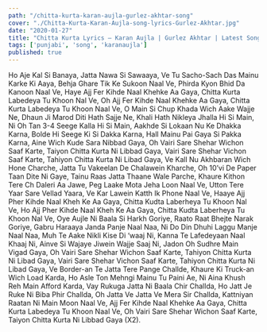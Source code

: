 ```yaml
---
path: "/chitta-kurta-karan-aujla-gurlez-akhtar-song"
cover: "./Chitta-Kurta-Karan-Aujla-song-lyrics-Gurlez-Akhtar.jpg"
date: "2020-01-27"
title: "Chitta Kurta Lyrics – Karan Aujla | Gurlez Akhtar | Latest Song"
tags: ['punjabi', 'song', 'karanaujla']
published: true
---
```

Ho Aje Kal Si Banaya,
Jatta Nawa Si Sawaaya,
Ve Tu Sacho-Sach Das Mainu Karke Ki Aaya,
Behja Ghare Tik Ke Sukoon Naal Ve,
Phirda Kyon Bhid Da Kanoon Naal Ve,
Haye Ajj Fer Kihde Naal Khehke Aa Gaya,
Chitta Kurta Labedeya Tu Khoon Nal Ve,
Oh Ajj Fer Kihde Naal Khehke Aa Gaya,
Chitta Kurta Labedeya Tu Khoon Naal Ve,
O Main Si Chup Khada Wich Aake Wajje Ne,
Dhaun Ji Marod Diti Hath Sajje Ne,
Khali Hath Nikleya Jhalla Hi Si Main,
Ni Oh Tan 3-4 Seege Kalla Hi Si Main,
Aakhde Si Lokaan Nu Ke Dhakka Karna,
Bolde Hi Seege Ki Si Dakka Karna,
Hall Mainu Pai Gaya Si Pakka Karna,
Aine Wich Kude Sara Nibbad Gaya,
Oh Vairi Sare Shehar Wichon Saaf Karte,
Taiyon Chitta Kurta Ni Libbad Gaya,
Vairi Sare Shehar Vichon Saaf Karte,
Tahiyon Chitta Kurta Ni Libad Gaya,
Ve Kall Nu Akhbaran Wich Hone Charche,
Jatta Tu Vakeelan De Chalawein Kharche,
Oh 10’vi De Paper Taan Dite Ni Gaye,
Tainu Raas Jatta Thaane Wale Parche,
Khaure Kithon Tere Ch Daleri Aa Jawe,
Peg Laake Mota Jeha Loon Naal Ve,
Utton Tere Yaar Sare Vellad Yaara,
Ve Kar Lawein Katth Ik Phone Naal Ve,
Haaye Ajj Pher Kihde Naal Kheh Ke Aa Gaya,
Chitta Kudta Laberheya Tu Khoon Nal Ve,
Ho Ajj Pher Kihde Naal Kheh Ke Aa Gaya,
Chitta Kudta Laberheya Tu Khoon Nal Ve,
Oye Aujle Ni Baala Si Harkh Goriye,
Raato Raat Bhejte Narak Goriye,
Gabru Haraaya Janda Panje Naal Naa,
Ni Do Din Dhuhi Laggu Manje Naal Naa,
Muh Te Aake Nikli Kise Di ‘waaj Ni,
Kanna Te Lafedeyaan Naal Khaaj Ni,
Ainve Si Wajaye Jiwein Wajje Saaj Ni,
Jadon Oh Sudhre Main Vigad Gaya,
Oh Vairi Sare Shehar Wichon Saaf Karte,
Tahiyon Chitta Kurta Ni Libad Gaya,
Vairi Sare Shehar Vichon Saaf Karte,
Tahiyon Chitta Kurta Ni Libad Gaya,
Ve Border-an Te Jatta Tere Pange Challde,
Khaure Ki Truck-an Wich Load Karda,
Ho Asle Ton Mehngi Mainu Tu Paini Ae,
Ni Aina Khush Reh Main Afford Karda,
Vay Rukuga Jatta Ni Baala Chir Challda,
Ho Jatt Je Ruke Ni Biba Phir Challda,
Oh Jatta Ve Jatta Ve Mera Sir Challda,
Kattniyan Raatan Ni Main Moon Naal Ve,
Ajj Fer Kihde Naal Khehke Aa Gaya,
Chitta Kurta Labedeya Tu Khoon Naal Ve,
Oh Vairi Sare Shehar Wichon Saaf Karte,
Taiyon Chitta Kurta Ni Libbad Gaya (X2).
